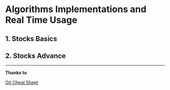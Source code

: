 #  Algorithms Implementations and Real Time Usage
## 1. Stocks Basics
## 2. Stocks Advance 

----


**Thanks to**

[Git Cheat Sheet](https://www.markdownguide.org/cheat-sheet/)
